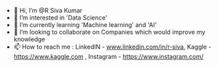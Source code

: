 - 👋 Hi, I’m @R Siva Kumar
- 👀 I’m interested in 'Data Science'
- 🌱 I’m currently learning 'Machine learning' and 'AI'
- 💞️ I’m looking to collaborate on Companies which would improve my knowledge 
- 📫 How to reach me : LinkedIN - www.linkedin.com/in/r-siva, Kaggle - https://www.kaggle.com , Instagram - https://www.instagram.com/

<!---
SIVAKUMAR1104/SIVAKUMAR1104 is a ✨ special ✨ repository because its `README.md` (this file) appears on your GitHub profile.
You can click the Preview link to take a look at your changes.
--->

